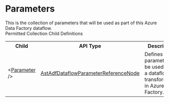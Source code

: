 # Parameters

<div class="LanguageSummary"><div class ="SummaryItem">This is the collection of parameters that will be used as part of this Azure Data Factory dataflow.</div></div><div class="SchemaBindingGroup"><div class="SchemaBindingGroupHeader">Permitted Collection Child Definitions</div><table id="SchemaBindingList" class="SchemaBindingList"><tbody><tr><th class="SchemaBindingNameColumnHeader">Child</th><th class="SchemaBindingTypeColumnHeader">API Type</th><th class="SchemaBindingSummaryColumnHeader">Description</th></tr><tr class="cd0"><td class="SchemaBindingName"><span class="punc">&lt;</span><a href=Varigence.Languages.Biml.DataFactory.AstAdfDataflowParameterReferenceNode.html">Parameter</a><span class="punc"> /&gt;</span></td><td class="SchemaBindingType"><a href="../api-reference/Varigence.Languages.Biml.DataFactory.AstAdfDataflowParameterReferenceNode.html">AstAdfDataflowParameterReferenceNode</a></td><td class="SchemaBindingSummary">Defines a parameter to be used within a dataflow transformation in Azure Data Factory.</td></tr></tbody></table></div>